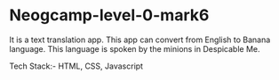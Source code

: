 # Neogcamp-level-0-mark6

It is a text translation app. This app can convert from English to Banana language. This language is spoken by the minions in Despicable Me.

Tech Stack:- HTML, CSS, Javascript

